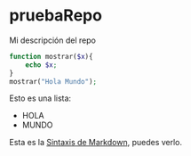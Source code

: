 # pruebaRepo
Mi descripción del repo

```php
function mostrar($x){
    echo $x;
}
mostrar("Hola Mundo");
```

Esto es una lista:
 - HOLA
 - MUNDO

Esta es la [Sintaxis de Markdown](https://markdown.es/sintaxis-markdown/), puedes verlo.
